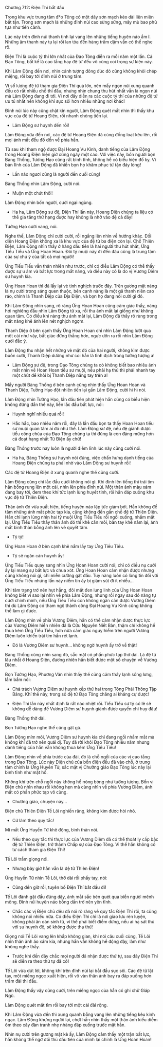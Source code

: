




Chương 712: Điện Thí bắt đầu


Trong khu vực trung tâm đ*o Tông có một dãy sơn mạch kéo dài liên miên bất tận. Trong sơn mạch là những đỉnh núi cao sừng sững, mây mù bao phủ tựa như tiên cảnh.

Lúc này trên đỉnh núi thanh tịnh lại vang lên những tiếng huyên náo ầm ĩ. Những âm thanh này tụ lại rồi lan tỏa đến hàng trăm dặm vẫn có thể nghe rõ.

Điện Thí là cuộc tỷ thí lớn nhất của Đạo Tông diễn ra mỗi năm một lần. Cả Đạo Tông, bất kể là cao tầng hay đệ tử đều vô cùng coi trọng sự kiện này.

Khi Lâm Động đến nơi, nhìn cảnh tượng đông đúc đó cũng không khỏi chép miệng, rồi bay tới đỉnh núi ở trung tâm.

Vì số lượng đệ tử tham gia Điện Thí quá lớn, nên mấy ngọn núi xung quanh đều có rất nhiều chỗ thi đấu, nhưng nhìn chung thu hút nhất vẫn là ngọn núi mà Lâm Động đang đi tới. Vì nơi đây diễn ra các cuộc tỷ thí của những đệ tử ưu tú nhất nên không khí sục sôi hơn nhiều những nơi khác!

Đỉnh núi lúc này cũng chật kín người, Lâm Động quét mắt nhìn thì thấy khu vực của đệ tử Hoang Điện, rồi nhanh chóng tiến lại.

- Lâm Động sư huynh đến rồi!

Lâm Động vừa đến nơi, các đệ tử Hoang Điện đã cùng đồng loạt kêu lên, rồi mọi ánh mắt đều đổ dồn về phía hắn.

Từ sau khi tham ngộ được Đại Hoang Vu Kinh, danh tiếng của Lâm Động trong Hoang Điện hiện giờ cũng ngày một cao. Với việc này, bốn người bọn Bàng Thống, Tưởng Hạo cũng rất bình tĩnh, không hề có biểu hiện đố kỵ. Vì bản lĩnh của Lâm Động đã khiến bọn họ khâm phục từ tận đáy lòng!

- Lần nào ngươi cũng là người đến cuối cùng!

Bàng Thống nhìn Lâm Động, cười nói.

- Muộn một chút thôi!

Lâm Động nhìn bốn người, cười ngại ngùng.

- Ha ha, Lâm Động sư đệ, Điện Thí lần này, Hoang Điện chúng ta liệu có thể gia tăng thứ hạng được hay không là nhờ vào đệ cả đấy!

Tưởng Hạo cười vang, nói.

Nghe thế, Lâm Động chỉ cười cười, rồi ngẩng lên nhìn về hướng khác. Đối diện Hoang Điện không xa là khu vực của đệ tử ba điện còn lại. Chỗ Thiên Điện, Lâm Động nhìn thấy ở hàng đầu tiên là hai người thu hút nhất, Ứng Tiếu Tiếu và Ứng Hoan Hoan. Đôi tỷ muội này đi đến đâu cũng là trung tâm của sự chú ý của tất cả mọi người!

Ứng Tiếu Tiếu vẫn thản nhiên như trước, chỉ có điều Lâm Động có thể thấy được sự u ám và bất lực trong mắt nàng, và điều này có là do vị Vương Diêm sư huynh kia.

Ứng Hoan Hoan thì đã lấy lại vẻ tinh nghịch trước đây. Trên gương mặt nàng là nụ cười trong sáng quen thuộc, bên cạnh nàng là một gã thanh niên cao ráo, chính là Thanh Diệp của Địa Điện, và bọn họ đang nói cười gì đó.

Khi Lâm Động nhìn sang, rõ ràng Ứng Hoan Hoan cũng cảm giác thấy, nàng hơi nghiêng đầu nhìn Lâm Động từ xa, rồi thu ánh mắt lại giống như không quan tâm. Có điều khi nàng thu ánh mắt lại, Lâm Động đã thấy rõ ràng trong mắt nàng khẽ ánh lên nét nghịch ngợm.

Thanh Diệp ở bên cạnh thấy Ứng Hoan Hoan chỉ nhìn Lâm Động lướt qua một cái như vậy, bất giác đứng thẳng hơn, ngực ưỡn ra rồi nhìn Lâm Động cười đắc ý.

Lâm Động thu nhận hết những vẻ mặt đó của hai người, không kìm được buồn cười, Thanh Diệp dường như coi hắn là tình địch trong tưởng tượng a!

- Lâm Động sư đệ, trong Đạo Tông chúng ta có không biết bao nhiêu ánh mắt nhìn về Hoan Hoan tiểu sư muội, nếu phải hạ thủ thì phải nhanh tay một chút để khỏi bị Thanh Diệp nẫng tay trên a!

Mấy người Bàng Thống ở bên cạnh cũng nhìn thấy Ứng Hoan Hoan và Thanh Diệp, Tưởng Hạo đột nhiên tiến lại gần Lâm Động, cười hì hì nói.

Lâm Động nhìn Tưởng Hạo, lần đầu tiên phát hiện hắn cũng có biểu hiện không đứng đắn thế này, liền lắc đầu bất lực, nói:

- Huynh nghĩ nhiều quá rồi!

- Hắc hắc, bao nhiêu năm rồi, đây là lần đầu bọn ta thấy Hoan Hoan tiểu sư muội quan tâm ai đó như thế. Lâm Động sư đệ, nếu đệ giành được tiểu công chúa của Đạo Tông chúng ta thì đúng là còn đáng mừng hơn cả đoạt hạng nhất Tứ Điện ấy chứ!

Bàng Thống trước nay luôn là người điềm lĩnh lúc này cũng cười nói.

- Ha ha, Bàng Thống sư huynh nói đúng, việc chấn hưng danh tiếng của Hoang Điện chúng ta phải nhờ vào Lâm Động sư huynh rồi!

Các đệ tử Hoang Điện ở xung quanh nghe thế cũng cười.

Lâm Động cũng chỉ lắc đầu cười không nói gì. Khi định lên tiếng thì trái tim hắn bỗng rung lên một cái, nhìn lên phía đỉnh núi. Một thân ảnh màu xám đang bay tới, đem theo khí tức lạnh lùng huyết tinh, rồi hắn đáp xuống khu vực đệ tử Thiên Điện.

Thân ảnh đó vừa xuất hiện, tiếng huyên náo lập tức giảm bớt. Hắn không để tâm những ánh mắt phức tạp kia, cũng không đến gần chỗ đệ tử Thiên Điện. Hắn chỉ lạnh lùng nhìn hai tỷ muội Ứng Tiếu Tiếu rồi ngồi xuống, nhắm mắt lại. Ứng Tiếu Tiếu thấy thân ảnh đó thì khẽ cắn môi, bàn tay khẽ nắm lại, ánh mắt bình thản bỗng ánh lên vẻ quyết tâm.

- Tỷ tỷ!

Ứng Hoan Hoan ở bên cạnh khẽ nắm lấy tay Ứng Tiếu Tiếu.

- Tỷ sẽ ngăn cản huynh ấy!

Ứng Tiếu Tiếu quay sang nhìn Ứng Hoan Hoan cười nói, chỉ có điều nụ cười ấy lại mang sự bất lực và chua xót. Ứng Hoan Hoan cảm nhận được nhưng cũng không nói gì, chỉ miễn cưỡng gật đầu. Tuy nàng luôn có lòng tin đối với Ứng Tiếu Tiếu nhưng lần này niềm tin ấy bị giảm sút đi ít nhiều…

Khi tâm trạng trở nên hụt hẫng, đôi mắt đen lung linh của Ứng Hoan Hoan không biết vì sao lại nhìn về phía Lâm Động, nhưng rồi ngay sau đó nàng tự cười chính mình, nếu Ứng Tiếu Tiếu còn không ngăn cản được Vương Diêm thì dù Lâm Động có tham ngộ thành công Đại Hoang Vu Kinh cũng không thể làm gì được.

Lâm Động nhìn về phía Vương Diêm, hắn có thể cảm nhận được thực lực của Vương Diêm hiển nhiên đã là Cửu Nguyên Niết Bàn, thậm chí không hề thua kém Ứng Tiếu Tiếu, hơn nữa cảm giác nguy hiểm trên người Vương Diêm luôn khiến trái tim hắn rét lạnh.

- Đó là Vương Diêm sư huynh… không ngờ huynh ấy trở về thật!

Bàng Thống cũng nhìn sang đó, sắc mặt có phần phức tạp thở dài. Là đệ tử lâu nhất ở Hoang Điện, đương nhiên hắn biết được một số chuyện về Vương Diêm.

Bọn Tưởng Hạo, Phương Vân nhìn thấy thế cũng cảm thấy lạnh sống lưng, lẩm bẩm nói:

- Chả trách Vương Diêm sư huynh xếp thứ hai trong Tông Phái Thông Tập Bảng. Khí thế này, trong số đệ tử Đạo Tông chẳng ai kháng cự được!

- Điện Thí lần này nhất định là rất náo nhiệt rồi. Tiếu Tiếu sư tỷ có lẽ sẽ không dễ dàng để Vương Diêm sư huynh giành được quyền chỉ huy đâu!

Bàng Thống thở dài.

Bọn Tưởng Hạo nghe thế cũng gật gù.

Lâm Động mím môi, Vương Diêm sư huynh kia chỉ đang ngồi nhắm mắt mà không khí đã trở nên quái dị. Tuy đã rời khỏi Đạo Tông nhiều năm nhưng danh tiếng của hắn vẫn không thua kém Ứng Tiếu Tiếu!

Lâm Động nhìn về phía trước của đài, đó là chỗ ngồi của các vị cao tầng trong Đạo Tông. Lúc này Điện chủ của bốn điện đều đã vào chỗ, ở trung tâm chính là Ứng Huyền Tử, sắc mặt vị Chưởng giáo Đạo Tông lúc này lại bình tĩnh như mặt hồ.

Không khí trên chỗ ngồi này không hề nóng bỏng như tưởng tượng. Bốn vị Điện chủ nhìn nhau rồi không hẹn mà cùng nhìn về phía Vương Diêm, ánh mắt có phần phức tạp vô cùng.

- Chưởng giáo, chuyện này…

Điện chủ Thiên Điện Tề Lôi nghiến răng, không kìm được hỏi nhỏ.

- Cứ làm theo quy tắc!

Mí mắt Ứng Huyền Tử khẽ động, bình thản nói.

- Nếu theo quy tắc thì thực lực của Vương Diêm đã có thể thoát ly cấp bậc đệ tử Thiên Điện, trở thành Chấp sự của Đạo Tông. Vì thế hắn không có tư cách tham gia Điện Thí!

Tề Lôi trầm giọng nói.

- Nhưng bây giờ hắn vẫn là đệ tử Thiên Điện!

Ứng Huyền Tử nhìn Tề Lôi, thở dài rồi phẩy tay, nói:

- Cũng đến giờ rồi, tuyên bố Điện Thí bắt đầu đi!

Tề Lôi đành gật đầu đứng dậy, ánh mắt sắc bén quét qua biển người mênh mông. Đỉnh núi huyên náo bỗng dần trở nên yên tĩnh.

- Chắc các vị Điện chủ đều đã nói rõ ràng về quy tắc Điện Thí rồi, ta cũng không nói nhiều nữa. Có điều Điện Thí chỉ là nơi giao lưu rèn luyện, không phải ân oán sinh tử, vì thế phải biết điểm dừng, nếu ai hạ sát thủ với sư huynh đệ, sẽ không được tha thứ!

Giọng nói Tề Lôi vang lên khắp không gian, khi nói câu cuối cùng, Tề Lôi nhìn thân ảnh áo xám kia, nhưng hắn vẫn không hề động đậy, làm như không nghe thấy.

- Trước khi đến đây chắc mọi người đã nhận được thứ tự, sau đây Điện Thí sẽ diễn ra theo thứ tự đã có!

Tề Lôi vừa dứt lời, không khí trên đỉnh núi lại bắt đầu sục sôi. Các đệ tử lật tay, một miếng ngọc xuất hiện, rồi vô vàn thân ảnh bay ra đáp xuống hơn trăm đài thi đấu.

Lâm Động thấy vậy cũng cười, trên miếng ngọc của hắn có ghi chữ Giáp Ngũ.

Lâm Động quét mắt tìm rồi bay tới một cái đài rộng.

Khi Lâm Động vừa đến thì xung quanh bỗng vang lên những tiếng kêu kinh ngạc. Lâm Động khựng người lại, chợt hắn nhìn thấy một thân ảnh kiều diễm ôm theo cây đàn tranh nhẹ nhàng đáp xuống trước mặt hắn.

Nhìn nụ cười trên gương mặt kẻ ấy, Lâm Động cảm thấy một trận bất lực, hắn không thể ngờ đối thủ đầu tiên của mình lại chính là Ứng Hoan Hoan!




